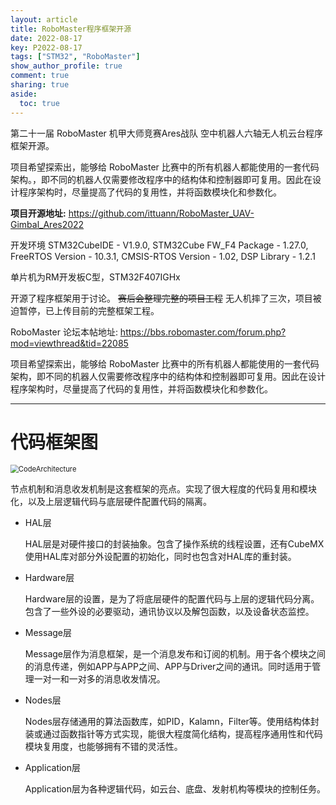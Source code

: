 ```yaml
---
layout: article
title: RoboMaster程序框架开源
date: 2022-08-17
key: P2022-08-17
tags: ["STM32", "RoboMaster"]
show_author_profile: true
comment: true
sharing: true
aside:
  toc: true
---
```


第二十一届 RoboMaster 机甲大师竞赛Ares战队 空中机器人六轴无人机云台程序框架开源。

项目希望探索出，能够给 RoboMaster 比赛中的所有机器人都能使用的一套代码架构。，即不同的机器人仅需要修改程序中的结构体和控制器即可复用。因此在设计程序架构时，尽量提高了代码的复用性，并将函数模块化和参数化。

<!--more-->

**项目开源地址:** <https://github.com/ittuann/RoboMaster_UAV-Gimbal_Ares2022>

开发环境 STM32CubeIDE - V1.9.0, STM32Cube FW_F4 Package - 1.27.0, FreeRTOS Version - 10.3.1, CMSIS-RTOS Version - 1.02, DSP Library - 1.2.1

单片机为RM开发板C型，STM32F407IGHx

开源了程序框架用于讨论。 ~~赛后会整理完整的项目工程~~ 无人机摔了三次，项目被迫暂停，已上传目前的完整框架工程。

RoboMaster 论坛本帖地址: <https://bbs.robomaster.com/forum.php?mod=viewthread&tid=22085>

项目希望探索出，能够给 RoboMaster 比赛中的所有机器人都能使用的一套代码架构，即不同的机器人仅需要修改程序中的结构体和控制器即可复用。因此在设计程序架构时，尽量提高了代码的复用性，并将函数模块化和参数化。

---

# 代码框架图

<img src="https://raw.githubusercontent.com/ittuann/RoboMaster_UAV-Gimbal_Ares2022/master/Pic/CodeArchitecture.png" alt="CodeArchitecture" style="zoom:80%;" />

节点机制和消息收发机制是这套框架的亮点。实现了很大程度的代码复用和模块化，以及上层逻辑代码与底层硬件配置代码的隔离。

- HAL层

  HAL层是对硬件接口的封装抽象。包含了操作系统的线程设置，还有CubeMX使用HAL库对部分外设配置的初始化，同时也包含对HAL库的重封装。

- Hardware层

  Hardware层的设置，是为了将底层硬件的配置代码与上层的逻辑代码分离。包含了一些外设的必要驱动，通讯协议以及解包函数，以及设备状态监控。

- Message层

  Message层作为消息框架，是一个消息发布和订阅的机制。用于各个模块之间的消息传递，例如APP与APP之间、APP与Driver之间的通讯。同时适用于管理一对一和一对多的消息收发情况。

- Nodes层

  Nodes层存储通用的算法函数库，如PID，Kalamn，Filter等。使用结构体封装或通过函数指针等方式实现，能很大程度简化结构，提高程序通用性和代码模块复用度，也能够拥有不错的灵活性。

- Application层

  Application层为各种逻辑代码，如云台、底盘、发射机构等模块的控制任务。
